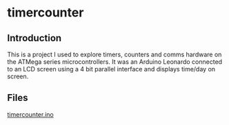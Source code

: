 # timercounter

## Introduction

This is a project I used to explore timers, counters and comms hardware on the ATMega series microcontrollers. It was an Arduino Leonardo connected to an LCD screen using a 4 bit parallel interface and displays time/day on screen.

## Files

[timercounter.ino](timercounter.ino)
